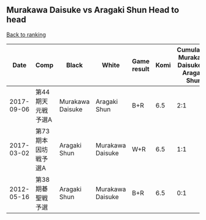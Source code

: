 ## Murakawa Daisuke vs Aragaki Shun Head to head

[Back to ranking](../../index.md)




| **Date** | **Comp** | **Black** | **White** | **Game result** | **Komi** | **Cumulative Murakawa Daisuke vs Aragaki Shun** | **Murakawa Daisuke streak** | **Aragaki Shun streak** | 
| --- | --- | --- | --- | --- | --- | --- | --- | --- |
| 2017-09-06 | 第44期天元戦　予選A | Murakawa Daisuke | Aragaki Shun | B+R | 6.5 | 2:1 | 2 | 0 | 
| 2017-03-02 | 第73期本因坊戦予選A | Aragaki Shun | Murakawa Daisuke | W+R | 6.5 | 1:1 | 1 | 0 | 
| 2012-05-16 | 第38期碁聖戦予選 | Aragaki Shun | Murakawa Daisuke | B+R | 6.5 | 0:1 | 0 | 1 |




